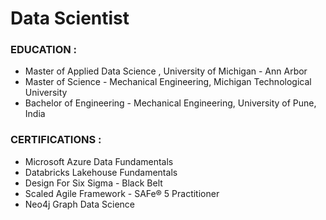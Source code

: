 # Data Scientist

### EDUCATION :
- Master of Applied Data Science , University of Michigan - Ann Arbor
- Master of Science - Mechanical Engineering, Michigan Technological University
- Bachelor of Engineering - Mechanical Engineering, University of Pune, India


### CERTIFICATIONS :
- Microsoft Azure Data Fundamentals  
- Databricks Lakehouse Fundamentals  
- Design For Six Sigma - Black Belt  
- Scaled Agile Framework - SAFe® 5 Practitioner  
- Neo4j Graph Data Science  

